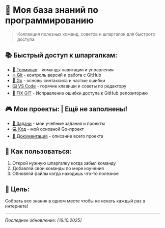 # 🎯 Моя база знаний по программированию

> Коллекция полезных команд, советов и шпаргалок для быстрого доступа

## 📚 Быстрый доступ к шпаргалкам:

- [🚀 Терминал](./cheatssheets/TERMINAL.md) - команды навигации и управления
- [🔥 Git](./cheatssheets/GIT.md) - контроль версий и работа с GitHub  
- [🎯 Go](./cheatssheets//GO-BASICS.md) - основы синтаксиса и частые ошибки
- [⌨️ VS Code](./cheatssheets//VS-CODE.md) - горячие клавиши и советы по редактору
- [🔧 FIX GIT](./cheatssheets/FIX-GIT-ACCESS.md) - Исправление ошибки доступа к GitHub репозиторию
## 🎮 Мои проекты: | Ещё не заполнены!
- [📁 Задачи](./../Tasks/) - мои учебные задания и проекты 
- [💻 Код](./../main.go) - мой основной Go-проект
- [📖 Документация](./../README.md) - описание всего проекта

## 📝 Как пользоваться:
1. Открой нужную шпаргалку когда забыл команду
2. Добавляй свои команды по мере изучения
3. Обновляй файлы когда находишь что-то полезное

## 🎯 Цель:
Собрать все знания в одном месте чтобы не искать каждый раз в интернете!

---

*Последнее обновление: [16.10.2025]*